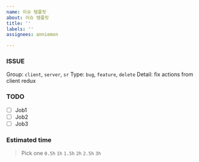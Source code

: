 ```yaml
---
name: 이슈 템플릿
about: 이슈 템플릿
title: ''
labels: ''
assignees: anniemon

---
```


### ISSUE
Group: `client`, `server`, `sr`
Type: `bug`, `feature`, `delete`
Detail: fix actions from client redux

### TODO
- [ ] Job1
- [ ] Job2
- [ ] Job3

### Estimated time
 > Pick one
`0.5h`
`1h`
`1.5h`
`2h`
`2.5h`
`3h`
